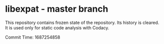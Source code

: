# libexpat - master branch

This repository contains frozen state of the repository.
Its history is cleared. It is used only for static code
analysis with Codacy.

Commit Time: 1687254858